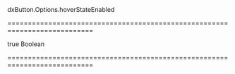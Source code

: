 <!--id-->dxButton.Options.hoverStateEnabled<!--/id-->
===========================================================================
<!--default-->true<!--/default-->
<!--type-->Boolean<!--/type-->
===========================================================================


